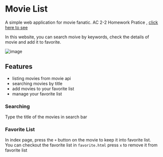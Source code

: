 # Movie List
A simple web application for movie fanatic.
AC 2-2 Homework Pratice , [click here to see](https://kim1037.github.io/movie-list/)

In this website, you can search moive by keywords, check the details of movie and add it to favorite.

![image](https://user-images.githubusercontent.com/107454420/218918008-25057dbe-4219-4b96-98cb-194eb854c6c3.png)

## Features
- listing movies from movie api
- searching movies by title
- add movies to your favorite list
- manage your favorite list

### Searching
Type the title of the movies in search bar

### Favorite List
In index page, press the `+` button on the movie to keep it into favorite list.
You can checkout the favorite list in `favorite.html`
press `x` to remove it from favorite list
